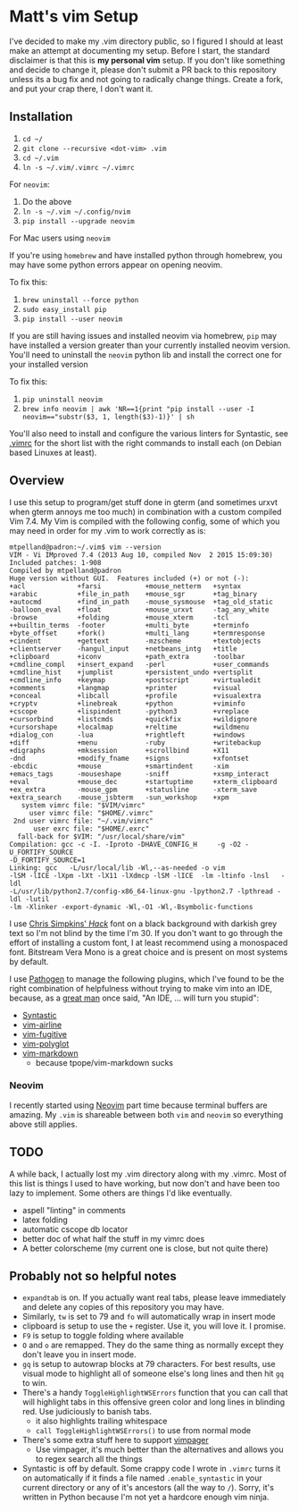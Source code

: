 # Matt's vim Setup

I've decided to make my .vim directory public, so I figured I should at least
make an attempt at documenting my setup. Before I start, the standard
disclaimer is that this is **my personal vim** setup. If you don't like
something and decide to change it, please don't submit a PR back to this
repository unless its a bug fix and not going to radically change things.
Create a fork, and put your crap there, I don't want it.

## Installation

1. `cd ~/`
2. `git clone --recursive <dot-vim> .vim`
3. `cd ~/.vim`
4. `ln -s ~/.vim/.vimrc ~/.vimrc`

For `neovim`:

1. Do the above
2. `ln -s ~/.vim ~/.config/nvim`
3. `pip install --upgrade neovim`

For Mac users using `neovim`

If you're using `homebrew` and have installed python through homebrew, 
you may have some python errors appear on opening neovim.
 
To fix this:

1. `brew uninstall --force python`
2. `sudo easy_install pip`
3. `pip install --user neovim`

If you are still having issues and installed neovim via homebrew, `pip` may
have installed a version greater than your currently installed neovim version.
You'll need to uninstall the `neovim` python lib and install the correct one
for your installed version

To fix this:

1. `pip uninstall neovim`
2. `brew info neovim | awk 'NR==1{print "pip install --user -I 
neovim=="substr($3, 1, length($3)-1)}' | sh`

You'll also need to install and configure the various linters for Syntastic,
see [.vimrc](/.vimrc) for the short list with the right commands to install
each (on Debian based Linuxes at least).

## Overview

I use this setup to program/get stuff done in gterm (and sometimes urxvt when
gterm annoys me too much) in combination with a custom compiled Vim 7.4. My Vim
is compiled with the following config, some of which you may need in order for
my .vim to work correctly as is:

```
mtpelland@padron:~/.vim$ vim --version
VIM - Vi IMproved 7.4 (2013 Aug 10, compiled Nov  2 2015 15:09:30)
Included patches: 1-908
Compiled by mtpelland@padron
Huge version without GUI.  Features included (+) or not (-):
+acl             +farsi           +mouse_netterm   +syntax
+arabic          +file_in_path    +mouse_sgr       +tag_binary
+autocmd         +find_in_path    -mouse_sysmouse  +tag_old_static
-balloon_eval    +float           +mouse_urxvt     -tag_any_white
-browse          +folding         +mouse_xterm     -tcl
++builtin_terms  -footer          +multi_byte      +terminfo
+byte_offset     +fork()          +multi_lang      +termresponse
+cindent         +gettext         -mzscheme        +textobjects
+clientserver    -hangul_input    +netbeans_intg   +title
+clipboard       +iconv           +path_extra      -toolbar
+cmdline_compl   +insert_expand   -perl            +user_commands
+cmdline_hist    +jumplist        +persistent_undo +vertsplit
+cmdline_info    +keymap          +postscript      +virtualedit
+comments        +langmap         +printer         +visual
+conceal         +libcall         +profile         +visualextra
+cryptv          +linebreak       +python          +viminfo
+cscope          +lispindent      -python3         +vreplace
+cursorbind      +listcmds        +quickfix        +wildignore
+cursorshape     +localmap        +reltime         +wildmenu
+dialog_con      -lua             +rightleft       +windows
+diff            +menu            -ruby            +writebackup
+digraphs        +mksession       +scrollbind      +X11
-dnd             +modify_fname    +signs           +xfontset
-ebcdic          +mouse           +smartindent     -xim
+emacs_tags      -mouseshape      -sniff           +xsmp_interact
+eval            +mouse_dec       +startuptime     +xterm_clipboard
+ex_extra        -mouse_gpm       +statusline      -xterm_save
+extra_search    -mouse_jsbterm   -sun_workshop    +xpm
   system vimrc file: "$VIM/vimrc"
     user vimrc file: "$HOME/.vimrc"
 2nd user vimrc file: "~/.vim/vimrc"
      user exrc file: "$HOME/.exrc"
  fall-back for $VIM: "/usr/local/share/vim"
Compilation: gcc -c -I. -Iproto -DHAVE_CONFIG_H     -g -O2 -U_FORTIFY_SOURCE
-D_FORTIFY_SOURCE=1
Linking: gcc   -L/usr/local/lib -Wl,--as-needed -o vim
-lSM -lICE -lXpm -lXt -lX11 -lXdmcp -lSM -lICE  -lm -ltinfo -lnsl   -ldl
-L/usr/lib/python2.7/config-x86_64-linux-gnu -lpython2.7 -lpthread -ldl -lutil
-lm -Xlinker -export-dynamic -Wl,-O1 -Wl,-Bsymbolic-functions
```

I use [Chris Simpkins' _Hack_](https://github.com/chrissimpkins/Hack)
font on a black background with darkish grey text so I'm not blind by the time
I'm 30. If you don't want to go through the effort of installing a custom font,
I at least recommend using a monospaced font. Bitstream Vera Mono is a great
choice and is present on most systems by default.

I use [Pathogen](https://github.com/tpope/vim-pathogen) to manage the following
plugins, which I've found to be the right combination of helpfulness without
trying to make vim into an IDE, because, as a
[great man](http://c.learncodethehardway.org/book/ex0.html) once said, "An IDE,
... will turn you stupid":

- [Syntastic](https://github.com/scrooloose/syntastic)
- [vim-airline](https://github.com/vim-airline/vim-airline)
- [vim-fugitive](https://github.com/tpope/vim-fugitive)
- [vim-polyglot](https://github.com/sheerun/vim-polyglot)
- [vim-markdown](https://github.com/plasticboy/vim-markdown)
  - because tpope/vim-markdown sucks

### Neovim

I recently started using [Neovim](https://github.com/neovim/neovim) part time
because terminal buffers are amazing. My `.vim` is shareable between both `vim`
and `neovim` so everything above still applies.

## TODO

A while back, I actually lost my .vim directory along with my .vimrc. Most of
this list is things I used to have working, but now don't and have been too
lazy to implement. Some others are things I'd like eventually.

- aspell "linting" in comments
- latex folding
- automatic cscope db locator
- better doc of what half the stuff in my vimrc does
- A better colorscheme (my current one is close, but not quite there)

## Probably not so helpful notes

- `expandtab` is on. If you actually want real tabs, please leave immediately
  and delete any copies of this repository you may have.
- Similarly, `tw` is set to 79 and `fo` will automatically wrap in insert mode
- clipboard is setup to use the `+` register. Use it, you will love it. I
  promise.
- `F9` is setup to toggle folding where available
- `O` and `o` are remapped. They do the same thing as normally except they
  don't leave you in insert mode.
- `gq` is setup to autowrap blocks at 79 characters. For best results, use
  visual mode to highlight all of someone else's long lines and then hit `gq`
  to win.
- There's a handy `ToggleHighlightWSErrors` function that you can call that
  will highlight tabs in this offensive green color and long lines in blinding
  red. Use judiciously to banish tabs.
  - it also highlights trailing whitespace
  - `call ToggleHighlightWSErrors()` to use from normal mode
- There's some extra stuff here to support
  [vimpager](https://github.com/rkitover/vimpager)
  - Use vimpager, it's much better than the alternatives and allows you to
    regex search all the things
- Syntastic is off by default. Some crappy code I wrote in `.vimrc` turns it on
  automatically if it finds a file named `.enable_syntastic` in your current
  directory or any of it's ancestors (all the way to `/`). Sorry, it's written
  in Python because I'm not yet a hardcore enough vim ninja.
